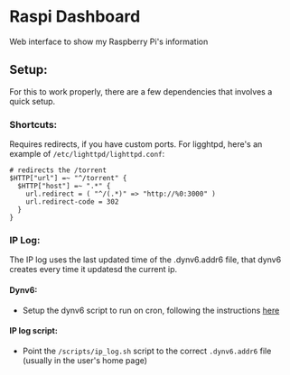 # Raspi Dashboard
Web interface to show my Raspberry Pi's information

## Setup:
For this to work properly, there are a few dependencies that involves a quick setup.

### Shortcuts:
Requires redirects, if you have custom ports. For ligghtpd, here's an example of `/etc/lighttpd/lighttpd.conf`:
```
# redirects the /torrent
$HTTP["url"] =~ "^/torrent" {
  $HTTP["host"] =~ ".*" {
    url.redirect = ( "^/(.*)" => "http://%0:3000" )
    url.redirect-code = 302
  }
}
```

### IP Log:
The IP log uses the last updated time of the .dynv6.addr6 file, that dynv6 creates every time it updatesd the current ip.

#### Dynv6:
- Setup the dynv6 script to run on cron, following the instructions [here](https://dynv6.com/zones/39075/instructions)

#### IP log script:
- Point the `/scripts/ip_log.sh` script to the correct `.dynv6.addr6` file (usually in the user's home page)
